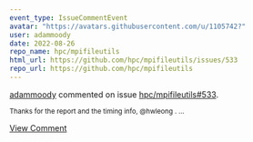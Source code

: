 ```yaml
---
event_type: IssueCommentEvent
avatar: "https://avatars.githubusercontent.com/u/1105742?"
user: adammoody
date: 2022-08-26
repo_name: hpc/mpifileutils
html_url: https://github.com/hpc/mpifileutils/issues/533
repo_url: https://github.com/hpc/mpifileutils
---
```


<a href='https://github.com/adammoody' target='_blank'>adammoody</a> commented on issue <a href='https://github.com/hpc/mpifileutils/issues/533' target='_blank'>hpc/mpifileutils#533</a>.

<small>Thanks for the report and the timing info, @hwleong ....</small>

<a href='https://github.com/hpc/mpifileutils/issues/533' target='_blank'>View Comment</a>